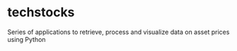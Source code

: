 # techstocks
Series of applications to retrieve, process and visualize data on asset prices using Python
